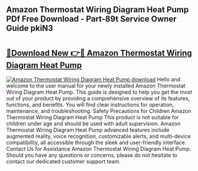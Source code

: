 ## Amazon Thermostat Wiring Diagram Heat Pump PDf Free Download - Part-89t Service Owner Guide pkiN3

# <h2><a href="http://dfhl529.blite.top/?on=Amazon+Thermostat+Wiring+Diagram+Heat+Pump">🔗Download New 👉🔴 Amazon Thermostat Wiring Diagram Heat Pump</a></h2>

[![Amazon Thermostat Wiring Diagram Heat Pump download](https://i.imgur.com/lujVjoI.png)](http://dfhl529.blite.top/?on=Amazon+Thermostat+Wiring+Diagram+Heat+Pump)
Hello and welcome to the user manual for your newly installed Amazon Thermostat Wiring Diagram Heat Pump. This guide is designed to help you get the most out of your product by providing a comprehensive overview of its features, functions, and benefits. You will find clear instructions for operation, maintenance, and troubleshooting. Safety Precautions for Children Amazon Thermostat Wiring Diagram Heat Pump This product is not suitable for children under age and should be used with adult supervision. Amazon Thermostat Wiring Diagram Heat Pump advanced features include augmented reality, voice recognition, customizable alerts, and multi-device compatibility, all accessible through the sleek and user-friendly interface. Contact Us for Assistance Amazon Thermostat Wiring Diagram Heat Pump. Should you have any questions or concerns, please do not hesitate to contact our dedicated customer support team.

